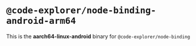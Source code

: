 # `@code-explorer/node-binding-android-arm64`

This is the **aarch64-linux-android** binary for `@code-explorer/node-binding`
